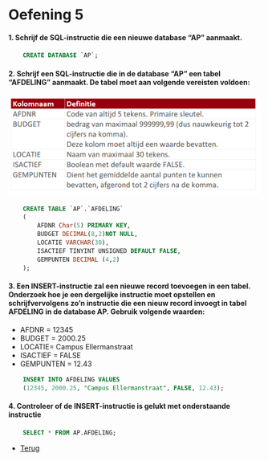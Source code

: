 # Oefening 5

#### 1. Schrijf de SQL-instructie die een nieuwe database “AP” aanmaakt.

```sql
    CREATE DATABASE `AP`;
```

#### 2. Schrijf een SQL-instructie die in de database “AP” een tabel “AFDELING” aanmaakt. De tabel moet aan volgende vereisten voldoen:
![Deel5_Oef2](/Index/Pictures/Deel5_Oef2.PNG)

```sql
    CREATE TABLE `AP`.`AFDELING`
    (
        AFDNR Char(5) PRIMARY KEY,
        BUDGET DECIMAL(8,2)NOT NULL,
        LOCATIE VARCHAR(30),
        ISACTIEF TINYINT UNSIGNED DEFAULT FALSE,
        GEMPUNTEN DECIMAL (4,2)
    );
```

#### 3. Een INSERT-instructie zal een nieuwe record toevoegen in een tabel. Onderzoek hoe je een dergelijke instructie moet opstellen en schrijfvervolgens zo’n instructie die een nieuw record invoegt in tabel AFDELING in de database AP. Gebruik volgende waarden:

- AFDNR = 12345
- BUDGET = 2000.25
- LOCATIE= Campus Ellermanstraat
- ISACTIEF = FALSE
- GEMPUNTEN = 12.43

```sql
    INSERT INTO AFDELING VALUES 
    (12345, 2000.25, "Campus Ellermanstraat", FALSE, 12.43);
```
#### 4. Controleer of de INSERT-instructie is gelukt met onderstaande instructie 
```sql
    SELECT * FROM AP.AFDELING;
```

- [Terug](/Index/Oefeningen-Databases/Deel2.md)
